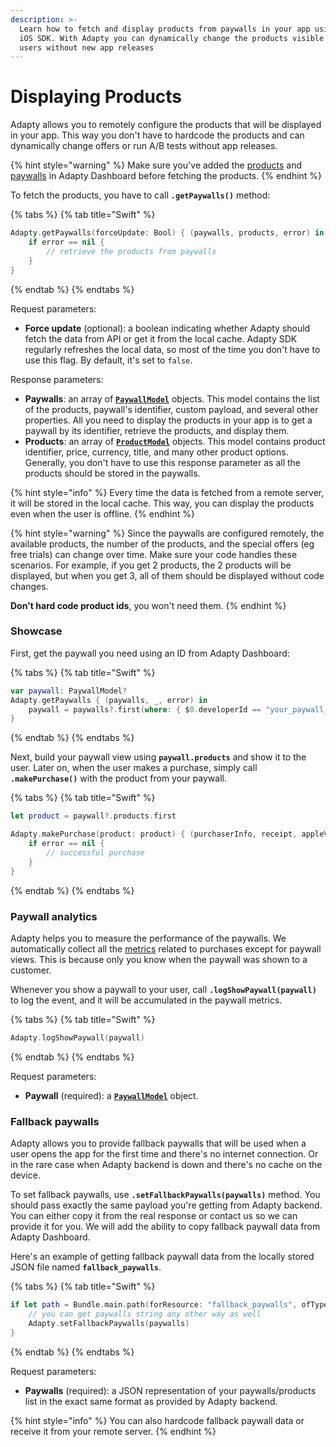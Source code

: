 ```yaml
---
description: >-
  Learn how to fetch and display products from paywalls in your app using Adapty
  iOS SDK. With Adapty you can dynamically change the products visible to your
  users without new app releases
---
```


# Displaying Products

Adapty allows you to remotely configure the products that will be displayed in your app. This way you don't have to hardcode the products and can dynamically change offers or run A/B tests without app releases.

{% hint style="warning" %}
Make sure you've added the [products](../../../purchase-infrastructure/product.md) and [paywalls](../../../purchase-infrastructure/paywall.md) in Adapty Dashboard before fetching the products.
{% endhint %}

To fetch the products, you have to call **`.getPaywalls()`** method:

{% tabs %}
{% tab title="Swift" %}
```swift
Adapty.getPaywalls(forceUpdate: Bool) { (paywalls, products, error) in
    if error == nil {
        // retrieve the products from paywalls
    }
}
```
{% endtab %}
{% endtabs %}

Request parameters:

* **Force update** \(optional\): a boolean indicating whether Adapty should fetch the data from API or get it from the local cache. Adapty SDK regularly refreshes the local data, so most of the time you don't have to use this flag. By default, it's set to `false`.

Response parameters:

* **Paywalls**: an array of [**`PaywallModel`**](ios-sdk-models.md#paywallmodel) objects. This model contains the list of the products, paywall's identifier, custom payload, and several other properties. All you need to display the products in your app is to get a paywall by its identifier, retrieve the products, and display them.
* **Products**: an array of [**`ProductModel`**](ios-sdk-models.md#productmodel) objects. This model contains product identifier, price, currency, title, and many other product options. Generally, you don't have to use this response parameter as all the products should be stored in the paywalls.

{% hint style="info" %}
Every time the data is fetched from a remote server, it will be stored in the local cache. This way, you can display the products even when the user is offline.
{% endhint %}

{% hint style="warning" %}
Since the paywalls are configured remotely, the available products, the number of the products, and the special offers \(eg free trials\) can change over time. Make sure your code handles these scenarios. For example, if you get 2 products, the 2 products will be displayed, but when you get 3, all of them should be displayed without code changes.  
  
**Don't hard code product ids**, you won't need them.
{% endhint %}



### Showcase

First, get the paywall you need using an ID from Adapty Dashboard:

{% tabs %}
{% tab title="Swift" %}
```swift
var paywall: PaywallModel?
Adapty.getPaywalls { (paywalls, _, error) in
    paywall = paywalls?.first(where: { $0.developerId == "your_paywall_id" })
}
```
{% endtab %}
{% endtabs %}

Next, build your paywall view using **`paywall.products`** and show it to the user. Later on, when the user makes a purchase, simply call **`.makePurchase()`** with the product from your paywall.

{% tabs %}
{% tab title="Swift" %}
```swift
let product = paywall?.products.first

Adapty.makePurchase(product: product) { (purchaserInfo, receipt, appleValidationResult, product, error) in
    if error == nil {
        // successful purchase
    }
}
```
{% endtab %}
{% endtabs %}



### Paywall analytics

Adapty helps you to measure the performance of the paywalls. We automatically collect all the [metrics](../../../purchase-infrastructure/paywall.md#metrics) related to purchases except for paywall views. This is because only you know when the paywall was shown to a customer.

Whenever you show a paywall to your user, call **`.logShowPaywall(paywall)`** to log the event, and it will be accumulated in the paywall metrics.

{% tabs %}
{% tab title="Swift" %}
```swift
Adapty.logShowPaywall(paywall)
```
{% endtab %}
{% endtabs %}

Request parameters:

* **Paywall** \(required\): a [**`PaywallModel`**](ios-sdk-models.md#paywallmodel) object.



### Fallback paywalls

Adapty allows you to provide fallback paywalls that will be used when a user opens the app for the first time and there's no internet connection. Or in the rare case when Adapty backend is down and there's no cache on the device.

To set fallback paywalls, use **`.setFallbackPaywalls(paywalls)`** method. You should pass exactly the same payload you're getting from Adapty backend. You can either copy it from the real response or contact us so we can provide it for you. We will add the ability to copy fallback paywall data from Adapty Dashboard. 

Here's an example of getting fallback paywall data from the locally stored JSON file named **`fallback_paywalls`**.

{% tabs %}
{% tab title="Swift" %}
```swift
if let path = Bundle.main.path(forResource: "fallback_paywalls", ofType: "json"), let paywalls = try? String(contentsOfFile: path, encoding: .utf8) {
    // you can get paywalls string any other way as well
    Adapty.setFallbackPaywalls(paywalls)
}
```
{% endtab %}
{% endtabs %}

Request parameters:

* **Paywalls** \(required\): a JSON representation of your paywalls/products list in the exact same format as provided by Adapty backend.

{% hint style="info" %}
You can also hardcode fallback paywall data or receive it from your remote server.
{% endhint %}


